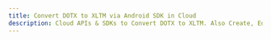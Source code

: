 ---title: Convert DOTX to XLTM via Android SDK in Clouddescription: Cloud APIs & SDKs to Convert DOTX to XLTM. Also Create, Edit & Render Microsoft Word & OpenOffice documents in the Cloud.---